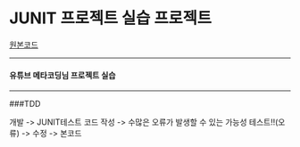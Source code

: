 # JUNIT 프로젝트 실습 프로젝트

[원본코드](https://github.com/codingspecialist/Junit5-Lecture)

---

#### 유튜브 메타코딩님 프로젝트 실습

---
###TDD

개발 -> JUNIT테스트 코드 작성 -> 수많은 오류가 발생할 수 있는 가능성 테스트!!(오류) -> 수정 -> 본코드
